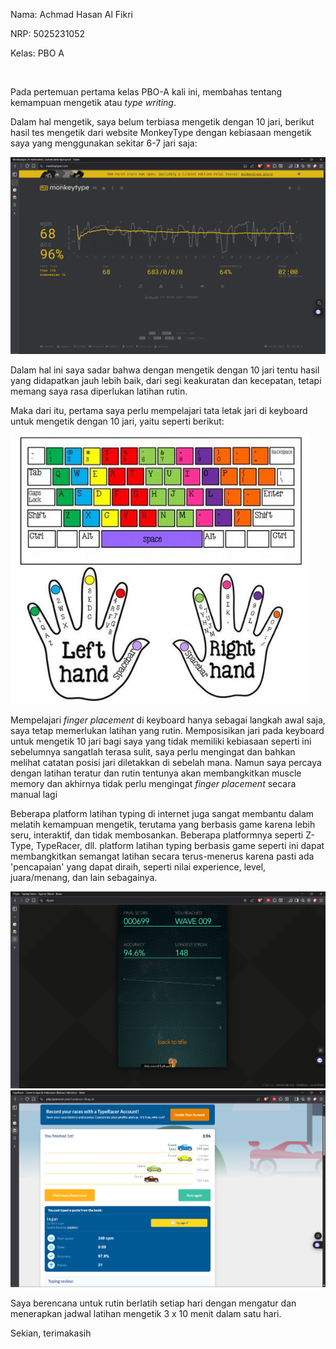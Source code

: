 Nama: Achmad Hasan Al Fikri

NRP: 5025231052

Kelas: PBO A

<br>

Pada pertemuan pertama kelas PBO-A kali ini, membahas tentang kemampuan mengetik atau *type writing*.

Dalam hal mengetik, saya belum terbiasa mengetik dengan 10 jari, berikut hasil tes mengetik dari website MonkeyType dengan kebiasaan mengetik saya yang menggunakan sekitar 6-7 jari saja:

<img width="720" alt="Image" src="img/TypeMonkeyResult.png" />

Dalam hal ini saya sadar bahwa dengan mengetik dengan 10 jari tentu hasil yang didapatkan jauh lebih baik, dari segi keakuratan dan kecepatan, tetapi memang saya rasa diperlukan latihan rutin.

Maka dari itu, pertama saya perlu mempelajari tata letak jari di keyboard untuk mengetik dengan 10 jari, yaitu seperti berikut:

<img width="480" alt="Image" src="img/hand-placement.jpg" />

Mempelajari *finger placement* di keyboard hanya sebagai langkah awal saja, saya tetap memerlukan latihan yang rutin. Memposisikan jari pada keyboard untuk mengetik 10 jari bagi saya yang tidak memiliki kebiasaan seperti ini sebelumnya sangatlah terasa sulit, saya perlu mengingat dan bahkan melihat catatan posisi jari diletakkan di sebelah mana. Namun saya percaya dengan latihan teratur dan rutin tentunya akan membangkitkan muscle memory dan akhirnya tidak perlu mengingat *finger placement* secara manual lagi

Beberapa platform latihan typing di internet juga sangat membantu dalam melatih kemampuan mengetik, terutama yang berbasis game karena lebih seru, interaktif, dan tidak membosankan. Beberapa platformnya seperti Z-Type, TypeRacer, dll. platform latihan typing berbasis game seperti ini dapat membangkitkan semangat latihan secara terus-menerus karena pasti ada 'pencapaian' yang dapat diraih, seperti nilai experience, level, juara/menang, dan lain sebagainya.

<img width="720" alt="Image" src="img/Z-Type.png" />

<img width="720" alt="Image" src="img/TypeRacer.png" />

Saya berencana untuk rutin berlatih setiap hari dengan mengatur dan menerapkan jadwal latihan mengetik 3 x 10 menit dalam satu hari. 

Sekian, terimakasih
